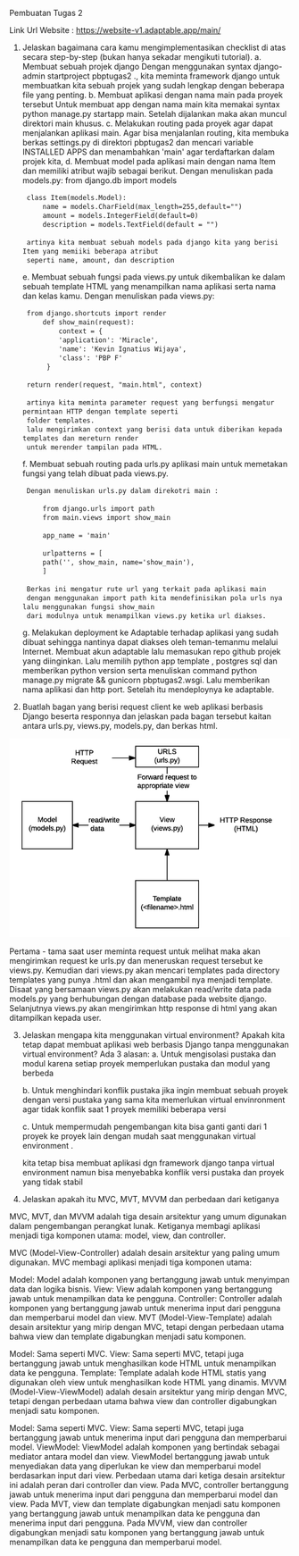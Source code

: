 Pembuatan Tugas 2

Link Url Website : https://website-v1.adaptable.app/main/

1. Jelaskan bagaimana cara kamu mengimplementasikan checklist di atas secara step-by-step (bukan hanya sekadar mengikuti tutorial).
    a. Membuat sebuah projek django
        Dengan menggunakan syntax django-admin startproject pbptugas2 ., kita meminta framework django untuk membuatkan
        kita sebuah projek yang sudah lengkap dengan beberapa file yang penting.
    b. Membuat aplikasi dengan nama main pada proyek tersebut
        Untuk membuat app dengan nama main kita memakai syntax python manage.py startapp main.
        Setelah dijalankan maka akan muncul direktori main khusus.
    c. Melakukan routing pada proyek agar dapat menjalankan aplikasi main.
        Agar bisa menjalanlan routing, kita membuka berkas settings.py di direktori pbptugas2 dan mencari
        variable INSTALLED APPS dan menambahkan 'main' agar terdaftarkan dalam projek kita,
    d.  Membuat model pada aplikasi main dengan nama Item dan memiliki atribut wajib sebagai berikut.
        Dengan menuliskan pada models.py:
        from django.db import models

        class Item(models.Model):
            name = models.CharField(max_length=255,default="")
            amount = models.IntegerField(default=0)
            description = models.TextField(default = "")

        artinya kita membuat sebuah models pada django kita yang berisi Item yang memiiki beberapa atribut
        seperti name, amount, dan description

    e.  Membuat sebuah fungsi pada views.py untuk dikembalikan ke dalam sebuah template HTML yang menampilkan nama aplikasi serta   nama dan kelas kamu.
        Dengan menuliskan pada views.py:

        from django.shortcuts import render
            def show_main(request):
                context = {
                'application': 'Miracle',
                'name': 'Kevin Ignatius Wijaya',
                'class': 'PBP F'
             }

        return render(request, "main.html", context)

        artinya kita meminta parameter request yang berfungsi mengatur permintaan HTTP dengan template seperti 
        folder templates.
        lalu mengirimkan context yang berisi data untuk diberikan kepada templates dan mereturn render 
        untuk merender tampilan pada HTML.
    
    f. Membuat sebuah routing pada urls.py aplikasi main untuk memetakan fungsi yang telah dibuat pada views.py.

        Dengan menuliskan urls.py dalam direkotri main :

            from django.urls import path
            from main.views import show_main

            app_name = 'main'

            urlpatterns = [
            path('', show_main, name='show_main'),
            ]
        
        Berkas ini mengatur rute url yang terkait pada aplikasi main 
        dengan menggunakan import path kita mendefinisikan pola urls nya lalu menggunakan fungsi show_main
        dari modulnya untuk menampilkan views.py ketika url diakses.

    g.  Melakukan deployment ke Adaptable terhadap aplikasi yang sudah dibuat sehingga nantinya dapat diakses oleh teman-temanmu melalui Internet.
        Membuat akun adaptable lalu memasukan repo github projek yang diinginkan. Lalu memilih python app template , postgres sql dan memberikan python version serta menuliskan command python manage.py migrate && gunicorn pbptugas2.wsgi. Lalu memberikan nama aplikasi dan http port. Setelah itu mendeploynya ke adaptable.

2. Buatlah bagan yang berisi request client ke web aplikasi berbasis Django beserta responnya dan jelaskan pada bagan tersebut kaitan antara urls.py, views.py, models.py, dan berkas html.

![Alt text](image.png)

Pertama - tama saat user meminta request untuk melihat maka akan mengirimkan request ke urls.py dan meneruskan request tersebut ke views.py. Kemudian dari views.py akan mencari templates pada directory templates yang punya .html dan akan mengambil nya menjadi template.   Disaat yang bersamaan views.py akan melakukan read/write data pada models.py yang berhubungan dengan database pada website django. Selanjutnya views.py akan mengirimkan http response di html yang akan ditampilkan kepada user. 


3. Jelaskan mengapa kita menggunakan virtual environment? Apakah kita tetap dapat membuat aplikasi web berbasis Django tanpa menggunakan virtual environment?
    Ada 3 alasan:
    a. Untuk mengisolasi pustaka dan modul
     karena setiap proyek memperlukan pustaka dan modul yang berbeda

    b. Untuk menghindari konflik pustaka
    jika ingin membuat sebuah proyek dengan versi pustaka yang sama kita memerlukan virtual envinronment agar tidak konflik saat 1 proyek memiliki beberapa versi

    c. Untuk mempermudah pengembangan
    kita bisa ganti ganti dari 1 proyek ke proyek lain dengan mudah saat menggunakan virtual environment .

    kita tetap bisa membuat aplikasi dgn framework django tanpa virtual environment namun bisa menyebabka konflik versi pustaka dan proyek yang tidak stabil

4. Jelaskan apakah itu MVC, MVT, MVVM dan perbedaan dari ketiganya

MVC, MVT, dan MVVM adalah tiga desain arsitektur yang umum digunakan dalam pengembangan perangkat lunak. Ketiganya membagi aplikasi menjadi tiga komponen utama: model, view, dan controller.

MVC (Model-View-Controller) adalah desain arsitektur yang paling umum digunakan. MVC membagi aplikasi menjadi tiga komponen utama:

Model: Model adalah komponen yang bertanggung jawab untuk menyimpan data dan logika bisnis.
View: View adalah komponen yang bertanggung jawab untuk menampilkan data ke pengguna.
Controller: Controller adalah komponen yang bertanggung jawab untuk menerima input dari pengguna dan memperbarui model dan view.
MVT (Model-View-Template) adalah desain arsitektur yang mirip dengan MVC, tetapi dengan perbedaan utama bahwa view dan template digabungkan menjadi satu komponen.

Model: Sama seperti MVC.
View: Sama seperti MVC, tetapi juga bertanggung jawab untuk menghasilkan kode HTML untuk menampilkan data ke pengguna.
Template: Template adalah kode HTML statis yang digunakan oleh view untuk menghasilkan kode HTML yang dinamis.
MVVM (Model-View-ViewModel) adalah desain arsitektur yang mirip dengan MVC, tetapi dengan perbedaan utama bahwa view dan controller digabungkan menjadi satu komponen.

Model: Sama seperti MVC.
View: Sama seperti MVC, tetapi juga bertanggung jawab untuk menerima input dari pengguna dan memperbarui model.
ViewModel: ViewModel adalah komponen yang bertindak sebagai mediator antara model dan view. ViewModel bertanggung jawab untuk menyediakan data yang diperlukan ke view dan memperbarui model berdasarkan input dari view.
Perbedaan utama dari ketiga desain arsitektur ini adalah peran dari controller dan view. Pada MVC, controller bertanggung jawab untuk menerima input dari pengguna dan memperbarui model dan view. Pada MVT, view dan template digabungkan menjadi satu komponen yang bertanggung jawab untuk menampilkan data ke pengguna dan menerima input dari pengguna. Pada MVVM, view dan controller digabungkan menjadi satu komponen yang bertanggung jawab untuk menampilkan data ke pengguna dan memperbarui model.







